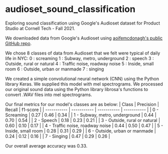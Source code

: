 # audioset_sound_classification
Exploring sound classification using Google's Audioset dataset for Product Studio at Cornell Tech - Fall 2021. 

We downloaded data from Google's Audioset using [aoifemcdonagh's public GitHub repo](https://github.com/aoifemcdonagh/audioset-processing). 

We chose 8 classes of data from Audioset that we felt were typical of daily life in NYC: 
0 : screaming
1 : Subway, metro, underground
2 : speech
3 : Outside, rural or natural
4 : Traffic noise, roadway noise
5 : Inside, small room
6 : Outside, urban or manmade
7 : singing

We created a simple convolutional neural network (CNN) using the Python library Keras. We supplied this model with mel spectrograms. We processed our original sound data using the Python library librosa's functions to convert .WAV files into mel spectrograms. 

Our final metrics for our model's classes are as below: 
| Class | Precision | Recall | f1-score |
| ----------- | ----------- | ----------- | ----------- |
| 0 - Screaming   |  0.27    | 0.46      | 0.34       |
| 1 - Subway, metro, underground   |  0.44    | 0.70      | 0.54       |
| 2 - Speech   |  0.18    | 0.23      | 0.21       |
| 3 - Outside, rural or natural   |  0.60    | 0.10      | 0.17       |
| 4 - Traffic noise, roadway noise   |  0.44    | 0.50      | 0.47       |
| 5 - Inside, small room   |  0.28    | 0.31      | 0.29       |
| 6 - Outside, urban or manmade   |  0.24    | 0.12      | 0.16       |
| 7 - Singing   |  0.47    | 0.29      | 0.26       |

Our overall average accuracy was 0.33. 

